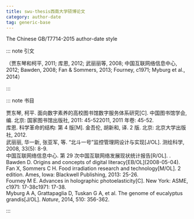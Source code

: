 ```yaml
---
title: swu-thesis西南大学硕博论文
category: author-date
tag: generic-base
---
```


<!-- 此文件由脚本自动生成，请勿手动修改！ -->

The Chinese GB/T7714-2015 author-date style


::: note 引文

（贾东琴和柯平, 2011; 库恩, 2012; 武丽丽等, 2008; 中国互联网络信息中心, 2012; Bawden, 2008; Fan &#38; Sommers, 2013; Fourney, c1971; Myburg et al., 2014）

:::



::: note 书目

  <div class="csl-bib-body">
  <div class="csl-entry second-field-align-undefined " >贾东琴, 柯平. 面向数字素养的高校图书馆数字服务体系研究[C]. 中国图书馆学会, 编. 北京: 国家图书馆出版社, 2011: 45-522011, 2011 年卷: 45-52.</div>  <div class="csl-entry second-field-align-undefined " >库恩. 科学革命的结构: 第 4 版[M]. 金吾伦, 胡新和, 译. 2 版. 北京: 北京大学出版社, 2012.</div>  <div class="csl-entry second-field-align-undefined " >武丽丽, 华一新, 张亚军, 等. “北斗一号”监控管理网设计与实现[J/OL]. 测绘科学, 2008, 33(5): 8-9.</div>  <div class="csl-entry second-field-align-undefined " >中国互联网络信息中心. 第 29 次中国互联网络发展现状统计报告[R/OL]. .</div>  <div class="csl-entry second-field-align-undefined " >Bawden D. Origins and concepts of digital literacy[EB/OL](2008-05-04).</div>  <div class="csl-entry second-field-align-undefined " >Fan X, Sommers C H. Food irradiation research and technology[M/OL]. 2 edition. Ames, Iowa: Blackwell Publishing, 2013: 25-26.</div>  <div class="csl-entry second-field-align-undefined " >Fourney M E. Advances in holographic photoelasticity[C]. New York: ASME, c1971: 17-38c1971: 17-38.</div>  <div class="csl-entry second-field-align-undefined " >Myburg A A, Grattapaglia D, Tuskan G A, et al. The genome of eucalyptus grandis[J/OL]. <i>Nature</i>, 2014, 510: 356-362.</div>  </div>


:::

<!-- more -->